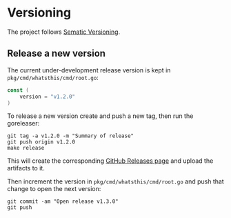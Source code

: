 # Versioning

The project follows [Sematic Versioning](https://semver.org/).

## Release a new version

The current under-development release version is kept in
`pkg/cmd/whatsthis/cmd/root.go`:

```go
const (
    version = "v1.2.0"
)
```

To release a new version create and push a new tag, then run the goreleaser:

```shell
git tag -a v1.2.0 -m "Summary of release"
git push origin v1.2.0
make release
```

This will create the corresponding
[GitHub Releases page](https://github.com/powersj/whatsthis/releases/) and
upload the artifacts to it.

Then increment the version in `pkg/cmd/whatsthis/cmd/root.go` and push that
change to open the next version:

```shell
git commit -am "Open release v1.3.0"
git push
```
